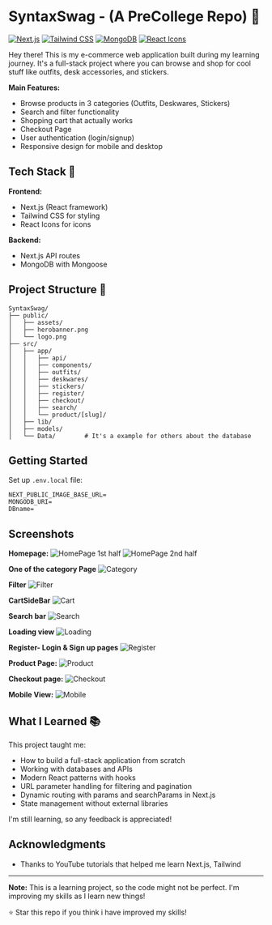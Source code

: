 # SyntaxSwag - (A PreCollege Repo) 🛒

[![Next.js](https://img.shields.io/badge/Next.js-14-black?style=for-the-badge&logo=next.js)](https://nextjs.org/)
[![Tailwind CSS](https://img.shields.io/badge/Tailwind_CSS-38B2AC?style=for-the-badge&logo=tailwind-css&logoColor=white)](https://tailwindcss.com/)
[![MongoDB](https://img.shields.io/badge/MongoDB-4EA94B?style=for-the-badge&logo=mongodb&logoColor=white)](https://mongodb.com/)
[![React Icons](https://img.shields.io/badge/React_Icons-E91E63?style=for-the-badge&logo=react&logoColor=white)](https://react-icons.github.io/react-icons/)

Hey there! This is my e-commerce web application built during my learning journey. It's a full-stack project where you can browse and shop for cool stuff like outfits, desk accessories, and stickers.

**Main Features:**

- Browse products in 3 categories (Outfits, Deskwares, Stickers)
- Search and filter functionality
- Shopping cart that actually works
- Checkout Page
- User authentication (login/signup)
- Responsive design for mobile and desktop

## Tech Stack 🚀

**Frontend:**

- Next.js (React framework)
- Tailwind CSS for styling
- React Icons for icons

**Backend:**

- Next.js API routes
- MongoDB with Mongoose

## Project Structure 📂

```
SyntaxSwag/
├── public/
│   ├── assets/
│   ├── herobanner.png
│   └── logo.png
├── src/
│   ├── app/
│   │   ├── api/
│   │   ├── components/
│   │   ├── outfits/
│   │   ├── deskwares/
│   │   ├── stickers/
│   │   ├── register/
│   │   ├── checkout/
│   │   ├── search/
│   │   └── product/[slug]/
│   ├── lib/
│   ├── models/
│   └── Data/        # It's a example for others about the database
```

## Getting Started

Set up `.env.local` file:

```env
NEXT_PUBLIC_IMAGE_BASE_URL=
MONGODB_URI=
DBname=
```

## Screenshots

**Homepage:**
![HomePage 1st half](<Screenshot 2025-08-02 at 9.06.33 PM-min.png>)
![HomePage 2nd half](<Screenshot 2025-08-02 at 9.07.37 PM.png>)

**One of the category Page**
![Category](<Screenshot 2025-08-02 at 9.08.00 PM.png>)

**Filter**
![Filter](<Screenshot 2025-08-02 at 9.08.14 PM.png>)

**CartSideBar**
![Cart](<Screenshot 2025-08-02 at 9.08.48 PM.png>)

**Search bar**
![Search](<Screenshot 2025-08-02 at 9.08.57 PM.png>)

**Loading view**
![Loading](<Screenshot 2025-08-02 at 9.14.41 PM.png>)

**Register- Login & Sign up pages**
![Register](<Screenshot 2025-08-02 at 9.57.33 PM.png>)

**Product Page:**
![Product](<Screenshot 2025-08-02 at 9.48.38 PM.png>)

**Checkout page:**
![Checkout](<Screenshot 2025-08-02 at 9.13.07 PM.png>)

**Mobile View:**
![Mobile](<Screenshot 2025-08-02 at 10.01.56 PM.png>)

## What I Learned 📚

This project taught me:

- How to build a full-stack application from scratch
- Working with databases and APIs
- Modern React patterns with hooks
- URL parameter handling for filtering and pagination
- Dynamic routing with params and searchParams in Next.js
- State management without external libraries

I'm still learning, so any feedback is appreciated!

## Acknowledgments

- Thanks to YouTube tutorials that helped me learn Next.js, Tailwind

---

**Note:** This is a learning project, so the code might not be perfect. I'm improving my skills as I learn new things!

⭐ Star this repo if you think i have improved my skills!
